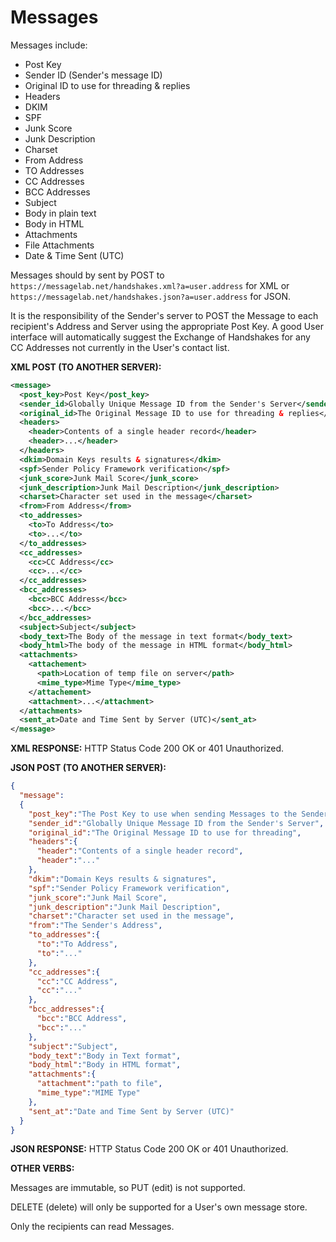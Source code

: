 Messages
==========
Messages include:
* Post Key
* Sender ID (Sender's message ID)
* Original ID to use for threading & replies
* Headers
* DKIM
* SPF
* Junk Score
* Junk Description
* Charset
* From Address
* TO Addresses
* CC Addresses
* BCC Addresses
* Subject
* Body in plain text
* Body in HTML
* Attachments
* File Attachments
* Date & Time Sent (UTC)

Messages should by sent by POST to `https://messagelab.net/handshakes.xml?a=user.address` for XML or `https://messagelab.net/handshakes.json?a=user.address` for JSON.

It is the responsibility of the Sender's server to POST the Message to each recipient's Address and Server using the appropriate Post Key. A good User interface will automatically suggest the Exchange of Handshakes for any CC Addresses not currently in the User's contact list.

**XML POST (TO ANOTHER SERVER):**

``` xml
<message>
  <post_key>Post Key</post_key>
  <sender_id>Globally Unique Message ID from the Sender's Server</sender_id>
  <original_id>The Original Message ID to use for threading & replies</original_id>
  <headers>
    <header>Contents of a single header record</header>
    <header>...</header>
  </headers>
  <dkim>Domain Keys results & signatures</dkim>
  <spf>Sender Policy Framework verification</spf>
  <junk_score>Junk Mail Score</junk_score>
  <junk_description>Junk Mail Description</junk_description>
  <charset>Character set used in the message</charset>
  <from>From Address</from>
  <to_addresses>
    <to>To Address</to>
    <to>...</to>
  </to_addresses>
  <cc_addresses>
    <cc>CC Address</cc>
    <cc>...</cc>
  </cc_addresses>
  <bcc_addresses>
    <bcc>BCC Address</bcc>
    <bcc>...</bcc>
  </bcc_addresses>
  <subject>Subject</subject>
  <body_text>The Body of the message in text format</body_text>
  <body_html>The body of the message in HTML format</body_html>
  <attachments>
    <attachement>
      <path>Location of temp file on server</path>
      <mime_type>Mime Type</mime_type>
    </attachement>
    <attachment>...</attachment>
  </attachments>
  <sent_at>Date and Time Sent by Server (UTC)</sent_at>
</message>
```

**XML RESPONSE:**
HTTP Status Code 200 OK or 401 Unauthorized.

**JSON POST (TO ANOTHER SERVER):**
``` json
{
  "message":
  {
    "post_key":"The Post Key to use when sending Messages to the Sender.",
    "sender_id":"Globally Unique Message ID from the Sender's Server",
    "original_id":"The Original Message ID to use for threading",
    "headers":{
      "header":"Contents of a single header record",
      "header":"..."
    },
    "dkim":"Domain Keys results & signatures",
    "spf":"Sender Policy Framework verification",
    "junk_score":"Junk Mail Score",
    "junk_description":"Junk Mail Description",
    "charset":"Character set used in the message",
    "from":"The Sender's Address",
    "to_addresses":{
      "to":"To Address",
      "to":"..."
    },
    "cc_addresses":{
      "cc":"CC Address",
      "cc":"..."
    },
    "bcc_addresses":{
      "bcc":"BCC Address",
      "bcc":"..."
    },
    "subject":"Subject",
    "body_text":"Body in Text format",
    "body_html":"Body in HTML format",
    "attachments":{
      "attachment":"path to file",
      "mime_type":"MIME Type"
    },
    "sent_at":"Date and Time Sent by Server (UTC)"
  }
}
```

**JSON RESPONSE:**
HTTP Status Code 200 OK or 401 Unauthorized.

**OTHER VERBS:**

Messages are immutable, so PUT (edit) is not supported.

DELETE (delete) will only be supported for a User's own message store.

Only the recipients can read Messages.